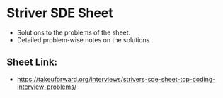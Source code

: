 # Striver SDE Sheet 

- Solutions to the problems of the sheet.
- Detailed problem-wise notes on the solutions  


## Sheet Link: 

- https://takeuforward.org/interviews/strivers-sde-sheet-top-coding-interview-problems/